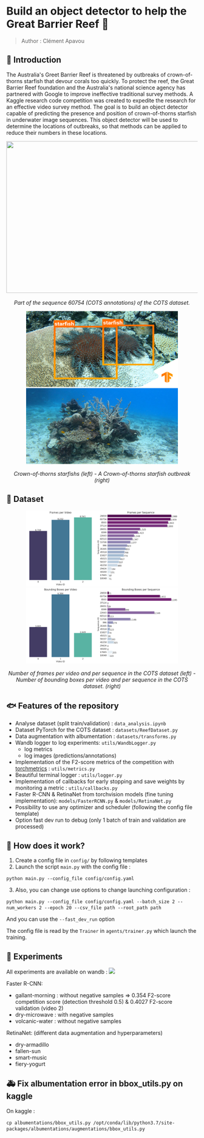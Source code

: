 # Build an object detector to help the Great Barrier Reef :ocean:

> Author : Clément Apavou

## :tropical_fish: Introduction
The Australia's Greet Barrier Reef is threatened by outbreaks of crown-of-thorns starfish that devour corals too quickly. To protect the reef, the Great Barrier Reef foundation and the Australia's national science agency has partnered with Google to improve ineffective traditional survey methods. A Kaggle research code competition was created to expedite the research for an effective video survey method. The goal is to build an object detector capable of predicting the presence and position of crown-of-thorns starfish in underwater image sequences. This object detector will be used to determine the locations of outbreaks, so that methods can be applied to reduce their numbers in these locations. 

<p align="center">
  <img src="assets/readme/seq_60754.gif" width="900" height="400"/>
</p>
<p align="center">
<em> Part of the sequence 60754 (COTS annotations) of the COTS dataset.</em>
</p>

<p align="center">
  <img src="assets/readme/imageRD.png" width="400" height="200"/>
  <img src="assets/readme/COTS_outbreak.jpg" width="400" height="200"/>
</p>
<p align="center">
<em> Crown-of-thorns starfishs (left) - A Crown-of-thorns starfish outbreak (right)</em>
</p>

## :tropical_fish: Dataset

<p align="center">
  <img src="assets/readme/freq_seq_video.png" width="400" height="200"/>
  <img src="assets/readme/bb_seq_video.png" width="400" height="200"/>
</p>
<p align="center">
<em> Number of frames per video and per sequence in the COTS dataset (left) - Number of bounding boxes per video and per sequence in the COTS dataset. (right)</em>
</p>

## :fish: Features of the repository
- Analyse dataset (split train/validation) : ```data_analysis.ipynb ```
- Dataset PyTorch for the COTS dataset : ```datasets/ReefDataset.py```
- Data augmentation with albumentation : ```datasets/transforms.py```
- Wandb logger to log experiments:  ```utils/WandbLogger.py```
    - log metrics 
    - log images (predictions/annotations)   
- Implementation of the F2-score metrics of the competition with [torchmetrics](https://torchmetrics.readthedocs.io/en/latest/) : ```utils/metrics.py```
- Beautiful terminal logger : ```utils/logger.py```
- Implementation of callbacks for early stopping and save weights by monitoring a metric : ```utils/callbacks.py```
- Faster R-CNN & RetinaNet from torchvision models (fine tuning implementation): ```models/FasterRCNN.py``` & ```models/RetinaNet.py```
- Possibility to use any optimizer and scheduler (following the config file template)
- Option fast dev run to debug (only 1 batch of train and validation are processed)

## :hammer: How does it work?  

1. Create a config file in ```config/``` by following templates
2. Launch the script ```main.py``` with the config file : 
``` 
python main.py --config_file config/config.yaml
```
3. Also, you can change use options to change launching configuration :
``` 
python main.py --config_file config/config.yaml --batch_size 2 --num_workers 2 --epoch 20 --csv_file path --root_path path
```
And you can use the ```--fast_dev_run``` option

The config file is read by the ```Trainer``` in ```agents/trainer.py``` which launch the training.

## :dolphin: Experiments
All experiments are available on wandb : [![](https://github.com/wandb/assets/blob/main/wandb-github-badge-gradient.svg)](https://wandb.ai/cots-detection/COTS_detection?workspace=user-clementapa)

Faster R-CNN:
- gallant-morning : without negative samples => 0.354 F2-score competition score (detection threshold 0.5) & 0.4027 F2-score validation (video 2)
- dry-microwave : with negative samples
- volcanic-water : without negative samples

RetinaNet: (different data augmentation and hyperparameters)
- dry-armadillo
- fallen-sun 
- smart-music 
- fiery-yogurt

## :ambulance: Fix albumentation error in bbox_utils.py on kaggle 
On kaggle :
```
cp albumentations/bbox_utils.py /opt/conda/lib/python3.7/site-packages/albumentations/augmentations/bbox_utils.py
```